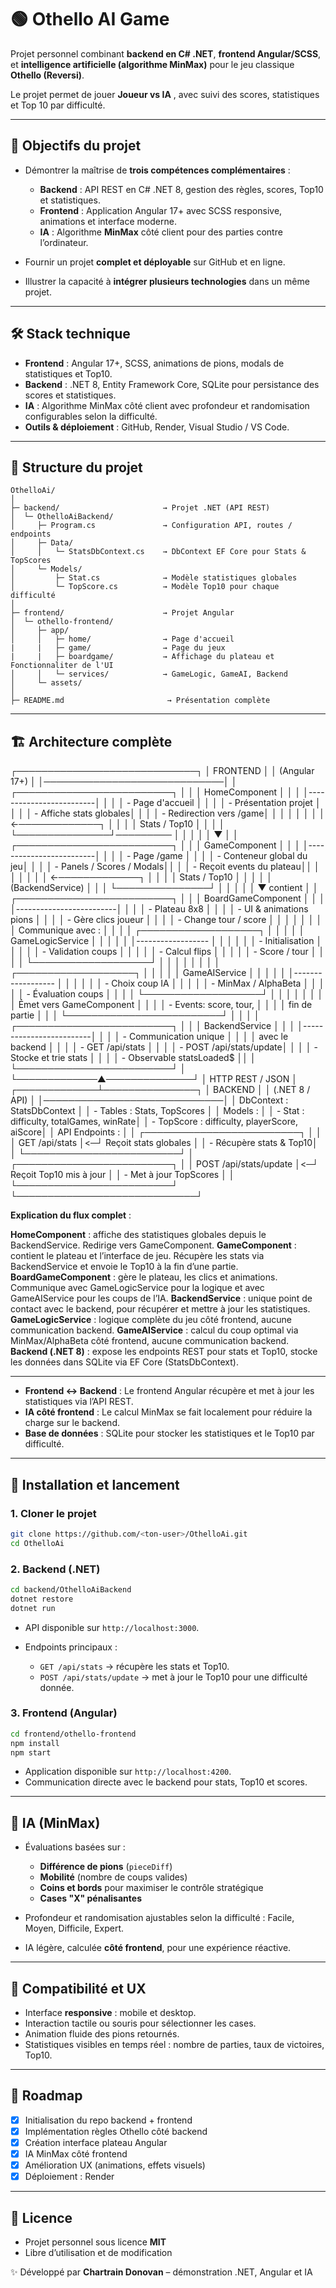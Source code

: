 # 🟢 Othello AI Game

Projet personnel combinant **backend en C# .NET**, **frontend Angular/SCSS**, et **intelligence artificielle (algorithme MinMax)** pour le jeu classique **Othello (Reversi)**.

Le projet permet de jouer **Joueur vs IA** , avec suivi des scores, statistiques et Top 10 par difficulté.

---

## 🎯 Objectifs du projet

* Démontrer la maîtrise de **trois compétences complémentaires** :

  * **Backend** : API REST en C# .NET 8, gestion des règles, scores, Top10 et statistiques.
  * **Frontend** : Application Angular 17+ avec SCSS responsive, animations et interface moderne.
  * **IA** : Algorithme **MinMax** côté client pour des parties contre l’ordinateur.
* Fournir un projet **complet et déployable** sur GitHub et en ligne.
* Illustrer la capacité à **intégrer plusieurs technologies** dans un même projet.

---

## 🛠️ Stack technique

* **Frontend** : Angular 17+, SCSS, animations de pions, modals de statistiques et Top10.
* **Backend** : .NET 8, Entity Framework Core, SQLite pour persistance des scores et statistiques.
* **IA** : Algorithme MinMax côté client avec profondeur et randomisation configurables selon la difficulté.
* **Outils & déploiement** : GitHub, Render, Visual Studio / VS Code.

---

## 📂 Structure du projet

```
OthelloAi/
│
├─ backend/                       → Projet .NET (API REST)
│  └─ OthelloAiBackend/
│     ├─ Program.cs               → Configuration API, routes / endpoints
│     ├─ Data/
│     │   └─ StatsDbContext.cs    → DbContext EF Core pour Stats & TopScores
│     └─ Models/
│         ├─ Stat.cs              → Modèle statistiques globales
│         └─ TopScore.cs          → Modèle Top10 pour chaque difficulté
│
├─ frontend/                      → Projet Angular
│  └─ othello-frontend/
│     ├─ app/
│     │   ├─ home/                → Page d'accueil
|     |   ├─ game/                → Page du jeux
|     |   ├─ boardgame/           → Affichage du plateau et Fonctionnaliter de l'UI
│     │   └─ services/            → GameLogic, GameAI, Backend
│     └─ assets/
│
├─ README.md                       → Présentation complète
```

---

## 🏗️ Architecture complète

┌─────────────────────────────┐
│         FRONTEND            │
│       (Angular 17+)         │
│─────────────────────────────│
│ ┌─────────────────────────┐ │
│ │ HomeComponent           │ │
│ │-------------------------│ │
│ │ - Page d'accueil        │ │
│ │ - Présentation projet   │ │
│ │ - Affiche stats globales│ │
│ │ - Redirection vers /game│ │
│ │                         │ │
│ │ ←─────────────┐         │ │
│ │ Stats / Top10 │         │ │
│ └───────────────┘─────────  │
│         │                  │
│         ▼                  │
│ ┌─────────────────────────┐ │
│ │ GameComponent           │ │
│ │-------------------------│ │
│ │ - Page /game             │ │
│ │ - Conteneur global du jeu│ │
│ │ - Panels / Scores / Modals││
│ │ - Reçoit events du plateau││
│ │                         │ │
│ │ ←─────────────┐         │ │
│ │ Stats / Top10 │         │ │
│ │ (BackendService)        │ │
│ └───────────────┘         │
│         │                  │
│         ▼ contient         │
│ ┌─────────────────────────┐ │
│ │ BoardGameComponent      │ │
│ │-------------------------│ │
│ │ - Plateau 8x8            │ │
│ │ - UI & animations pions  │ │
│ │ - Gère clics joueur      │ │
│ │ - Change tour / score    │ │
│ │                          │ │
│ │ Communique avec :        │ │
│ │  ┌───────────────────┐   │ │
│ │  │ GameLogicService   │  │ │
│ │  │------------------ │   │ │
│ │  │ - Initialisation    │ │
│ │  │ - Validation coups  │ │
│ │  │ - Calcul flips      │ │
│ │  │ - Score / tour      │ │
│ │  └───────────────────┘  │ │
│ │                         │ │
│ │  ┌───────────────────┐  │ │
│ │  │ GameAIService      │ │ │
│ │  │------------------ │  │ │
│ │  │ - Choix coup IA      │ │
│ │  │ - MinMax / AlphaBeta │ │
│ │  │ - Évaluation coups   │ │
│ │  └───────────────────┘  │ │
│ │                         │ │
│ │ Émet vers GameComponent │ │
│ │ - Events: score, tour,  │ │
│ │   fin de partie         │ │
│ └─────────────────────────┘ │
│                             │
│ ┌─────────────────────────┐ │
│ │ BackendService          │ │
│ │-------------------------│ │
│ │ - Communication unique  │ │
│ │   avec le backend       │ │
│ │ - GET /api/stats        │ │
│ │ - POST /api/stats/update│ │
│ │ - Stocke et trie stats  │ │
│ │ - Observable statsLoaded$ ││
│ └─────────────────────────┘ │
└─────────────▲──────────────┘
              │ HTTP REST / JSON
              │
┌─────────────┴───────────────┐
│          BACKEND            │
│         (.NET 8 / API)      │
│─────────────────────────────│
│ DbContext : StatsDbContext  │
│ - Tables : Stats, TopScores │
│ Models :                    │
│ - Stat : difficulty, totalGames, winRate│
│ - TopScore : difficulty, playerScore, aiScore│
│ API Endpoints :             │
│ ┌─────────────────────────┐  │
│ │ GET /api/stats          │<─┘ Reçoit stats globales
│ │ - Récupère stats & Top10│
│ └─────────────────────────┘
│ ┌─────────────────────────┐
│ │ POST /api/stats/update  │<─┘ Reçoit Top10 mis à jour
│ │ - Met à jour TopScores  │
│ └─────────────────────────┘
└─────────────────────────────┘

**Explication du flux complet** :

**HomeComponent** : affiche des statistiques globales depuis le BackendService. Redirige vers GameComponent.
**GameComponent** : contient le plateau et l’interface de jeu. Récupère les stats via BackendService et envoie le Top10 à la fin d’une partie.
**BoardGameComponent** : gère le plateau, les clics et animations. Communique avec GameLogicService pour la logique et avec GameAIService pour les coups de l’IA.
**BackendService** : unique point de contact avec le backend, pour récupérer et mettre à jour les statistiques.
**GameLogicService** : logique complète du jeu côté frontend, aucune communication backend.
**GameAIService** : calcul du coup optimal via MinMax/AlphaBeta côté frontend, aucune communication backend.
**Backend (.NET 8)** : expose les endpoints REST pour stats et Top10, stocke les données dans SQLite via EF Core (StatsDbContext).

---

* **Frontend ↔ Backend** : Le frontend Angular récupère et met à jour les statistiques via l’API REST.
* **IA côté frontend** : Le calcul MinMax se fait localement pour réduire la charge sur le backend.
* **Base de données** : SQLite pour stocker les statistiques et le Top10 par difficulté.

---

## 🚀 Installation et lancement

### 1. Cloner le projet

```bash
git clone https://github.com/<ton-user>/OthelloAi.git
cd OthelloAi
```

### 2. Backend (.NET)

```bash
cd backend/OthelloAiBackend
dotnet restore
dotnet run
```

* API disponible sur `http://localhost:3000`.
* Endpoints principaux :

  * `GET /api/stats` → récupère les stats et Top10.
  * `POST /api/stats/update` → met à jour le Top10 pour une difficulté donnée.

### 3. Frontend (Angular)

```bash
cd frontend/othello-frontend
npm install
npm start
```

* Application disponible sur `http://localhost:4200`.
* Communication directe avec le backend pour stats, Top10 et scores.

---

## 🧠 IA (MinMax)

* Évaluations basées sur :

  * **Différence de pions** (`pieceDiff`)
  * **Mobilité** (nombre de coups valides)
  * **Coins et bords** pour maximiser le contrôle stratégique
  * **Cases "X" pénalisantes**
* Profondeur et randomisation ajustables selon la difficulté : Facile, Moyen, Difficile, Expert.
* IA légère, calculée **côté frontend**, pour une expérience réactive.

---

## 📱 Compatibilité et UX

* Interface **responsive** : mobile et desktop.
* Interaction tactile ou souris pour sélectionner les cases.
* Animation fluide des pions retournés.
* Statistiques visibles en temps réel : nombre de parties, taux de victoires, Top10.

---

## 📌 Roadmap

* [x] Initialisation du repo backend + frontend
* [x] Implémentation règles Othello côté backend
* [x] Création interface plateau Angular
* [x] IA MinMax côté frontend
* [x] Amélioration UX (animations, effets visuels)
* [x] Déploiement : Render

---

## 📜 Licence

* Projet personnel sous licence **MIT**
* Libre d’utilisation et de modification

✨ Développé par **Chartrain Donovan** – démonstration .NET, Angular et IA

